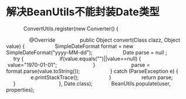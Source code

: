 # 解决BeanUtils不能封装Date类型
            ConvertUtils.register(new Converter() {

                @Override
                public Object convert(Class clazz, Object value) {
                    SimpleDateFormat format = new SimpleDateFormat("yyyy-MM-dd");
                    Date parse = null ;
                    try {
                        if(value.equals("")||value==null) {
                            value="1970-01-01";
                        }
                        parse = format.parse(value.toString());
                    } catch (ParseException e) {
                        e.printStackTrace();
                    }
                    return parse;
                }
                
            }, Date.class);
            BeanUtils.populate(user, properties);